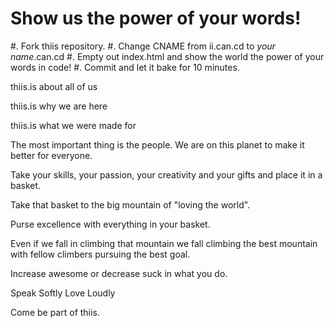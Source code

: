 Show us the power of your words!
================================

#. Fork thiis repository.
#. Change CNAME from ii.can.cd to _your name_.can.cd
#. Empty out index.html and show the world the power of your words in code!
#. Commit and let it bake for 10 minutes.

thiis.is about all of us

thiis.is why we are here

thiis.is what we were made for

The most important thing is the people. We are on this planet to make it better for everyone. 

Take your skills, your passion, your creativity and your gifts and place it in a basket. 

Take that basket to the big mountain of "loving the world". 

Purse excellence with everything in your basket. 

Even if we fall in climbing that mountain we fall climbing the best mountain with fellow climbers pursuing the best goal. 

Increase awesome or decrease suck in what you do.

Speak Softly
Love Loudly

Come be part of thiis.
